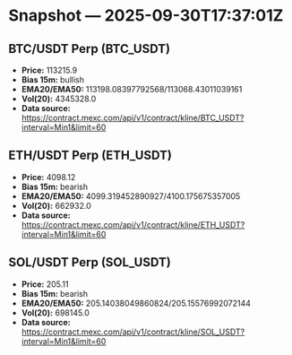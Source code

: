 # Snapshot — 2025-09-30T17:37:01Z

## BTC/USDT Perp (BTC_USDT)
- **Price:** 113215.9
- **Bias 15m:** bullish
- **EMA20/EMA50:** 113198.08397792568/113068.43011039161
- **Vol(20):** 4345328.0
- **Data source:** https://contract.mexc.com/api/v1/contract/kline/BTC_USDT?interval=Min1&limit=60

## ETH/USDT Perp (ETH_USDT)
- **Price:** 4098.12
- **Bias 15m:** bearish
- **EMA20/EMA50:** 4099.319452890927/4100.175675357005
- **Vol(20):** 662932.0
- **Data source:** https://contract.mexc.com/api/v1/contract/kline/ETH_USDT?interval=Min1&limit=60

## SOL/USDT Perp (SOL_USDT)
- **Price:** 205.11
- **Bias 15m:** bearish
- **EMA20/EMA50:** 205.14038049860824/205.15576992072144
- **Vol(20):** 698145.0
- **Data source:** https://contract.mexc.com/api/v1/contract/kline/SOL_USDT?interval=Min1&limit=60
